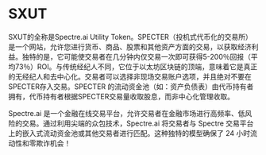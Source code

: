 # SXUT

SXUT的全称是Spectre.ai Utility Token。SPECTER（投机式代币化的交易所）是一个网站，允许您进行货币、商品、股票和其他资产方面的交易，以获取经济利益。独特的是，它可能使交易者在几分钟内仅交易一次即可获得5-200％回报（平均73％）ROI。与传统经纪人不同，它位于以太坊区块链的顶端，意味着它是真正的无经纪人和去中心化。交易者可以选择非现场交易账户选项，并且绝对不要在SPECTER存入交易。SPECTER 的流动资金池（如：资产负债表）由代币持有者拥有，代币持有者根据SPECTER交易量收取股息，而非中心化管理收取。

Spectre.ai 是一个金融在线交易平台，允许交易者在金融市场进行高频率、低风险的交易。通过利用尖端的众包技术，Spectre.ai 将交易者与 Spectre 交易平台上的嵌入式流动资金池或其他交易者进行匹配。这种独特的模型确保了 24 小时流动性和零欺诈机会！
